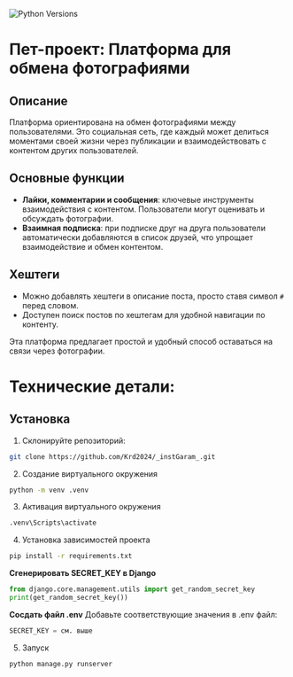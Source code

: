 ![Python Versions](https://img.shields.io/pypi/pyversions/Django.svg)
# Пет-проект: Платформа для обмена фотографиями

## Описание
Платформа ориентирована на обмен фотографиями между пользователями. Это социальная сеть, где каждый может делиться моментами своей жизни через публикации и взаимодействовать с контентом других пользователей.

## Основные функции

- **Лайки, комментарии и сообщения**: ключевые инструменты взаимодействия с контентом. Пользователи могут оценивать и обсуждать фотографии.
- **Взаимная подписка**: при подписке друг на друга пользователи автоматически добавляются в список друзей, что упрощает взаимодействие и обмен контентом.
  
## Хештеги

- Можно добавлять хештеги в описание поста, просто ставя символ `#` перед словом.
- Доступен поиск постов по хештегам для удобной навигации по контенту.

Эта платформа предлагает простой и удобный способ оставаться на связи через фотографии.

# Технические детали:

## Установка

1. Склонируйте репозиторий:
```bash
git clone https://github.com/Krd2024/_instGaram_.git
```
2. Создание виртуального окружения
```bash
python -m venv .venv
```
3. Активация виртуального окружения
```bash
.venv\Scripts\activate
```
4. Установка зависимостей проекта
```bash
pip install -r requirements.txt
```
**Сгенерировать SECRET_KEY в Django**
```python
from django.core.management.utils import get_random_secret_key
print(get_random_secret_key())
```
**Сосдать файл .env**
Добавьте соответствующие значения в .env файл:
```python
SECRET_KEY = см. выше
```
5. Запуск
```bash
python manage.py runserver
```
